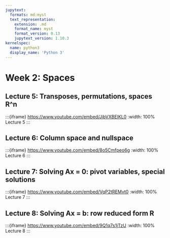 ```yaml
---
jupytext:
  formats: md:myst
  text_representation:
    extension: .md
    format_name: myst
    format_version: 0.13
    jupytext_version: 1.10.3
kernelspec:
  name: python3
  display_name: 'Python 3'
---
```


# Week 2: Spaces

## Lecture 5: Transposes, permutations, spaces R^n

:::{iframe} https://www.youtube.com/embed/JibVXBElKL0
:width: 100%
Lecture 5
:::

## Lecture 6: Column space and nullspace

:::{iframe} https://www.youtube.com/embed/8o5Cmfpeo6g
:width: 100%
Lecture 6
:::

## Lecture 7: Solving Ax = 0: pivot variables, special solutions

:::{iframe} https://www.youtube.com/embed/VqP2tREMvt0
:width: 100%
Lecture 7
:::

## Lecture 8: Solving Ax = b: row reduced form R

:::{iframe} https://www.youtube.com/embed/9Q1q7s1jTzU
:width: 100%
Lecture 8
:::